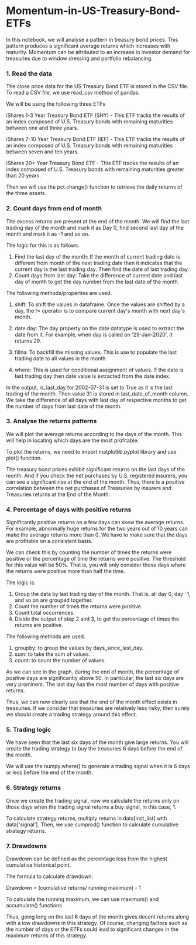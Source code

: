 # Momentum-in-US-Treasury-Bond-ETFs
In this notebook, we will analyse a pattern in treasury bond prices. This pattern produces a significant average returns which increases with maturity. Momentum can be attributed to an increase in investor demand for treasuries due to window dressing and portfolio rebalancing. 


### 1. Read the data
The close price data for the US Treasury Bond ETF is stored in the CSV file. To read a CSV file, we use read_csv method of pandas.

We will be using the following three ETFs

iShares 1-3 Year Treasury Bond ETF (SHY) - This ETF tracks the results of an index composed of U.S. Treasury bonds with remaining maturities between one and three years.

iShares 7-10 Year Treasury Bond ETF (IEF) - This ETF tracks the results of an index composed of U.S. Treasury bonds with remaining maturities between seven and ten years.

iShares 20+ Year Treasury Bond ETF - This ETF tracks the results of an index composed of U.S. Treasury bonds with remaining maturities greater than 20 years.

Then we will use the pct.change() function to retrieve the daily returns of the three assets.

### 2. Count days from end of month

The excess returns are present at the end of the month. We will find the last trading day of the month and mark it as Day 0, find second last day of the month and mark it as -1 and so on.

The logic for this is as follows.

1. Find the last day of the month: If the month of current trading date is different from month of the next trading date then it indicates that the current day is the last trading day. Then find the date of last trading day.
2. Count days from last day: Take the difference of current date and last day of month to get the day number from the last date of the month.

The following methods/properties are used.

1. shift: To shift the values in dataframe. Once the values are shifted by a day, the != operator is to compare current day's month with next day's month.

2. date.day: The day property on the date datatype is used to extract the date from it. For example, when day is called on '29-Jan-2020', it returns 29.

3. fillna: To backfill the missing values. This is use to populate the last trading date to all values in the month.

4. where: This is used for conditional assignment of values. If the date is last trading day then date value is extracted from the date index.

In the output, is_last_day for 2002-07-31 is set to True as it is the last trading of the month. Then value 31 is stored in last_date_of_month column. We take the difference of all days with last day of respective months to get the number of days from last date of the month.

### 3. Analyse the returns patterns
We will plot the average returns according to the days of the month. This will help in locating which days are the most profitable.

To plot the returns, we need to import matplotlib.pyplot library and use plot() function.

The treasury bond prices exhibit significant returns on the last days of the month. And if you check the net purchases by U.S. registered insurers, you can see a significant rise at the end of the month. Thus, there is a positive correlation between the net purchases of Treasuries by insurers and Treasuries returns at the End of the Month.

### 4. Percentage of days with positive returns
Significantly positive returns on a few days can skew the average returns. For example, abnormally huge returns for the two years out of 10 years can make the average returns more than 0. We have to make sure that the days are profitable on a consistent basis.

We can check this by counting the number of times the returns were positive or the percentage of time the returns were positive. The threshold for this value will be 50%. That is, you will only consider those days where the returns were positive more than half the time.

The logic is:

1. Group the data by last trading day of the month. That is, all day 0, day -1, and so on are grouped together.
2. Count the number of times the returns were positive.
3. Count total occurrences.
4. Divide the output of step 2 and 3, to get the percentage of times the returns are positive.

The following methods are used.

1. groupby: to group the values by days_since_last_day.
2. sum: to take the sum of values.
3. count: to count the number of values.

As we can see in the graph, during the end of month, the percentage of positive days are significantly above 50. In particular, the last six days are very prominent. The last day has the most number of days with positive returns.

Thus, we can now clearly see that the end of the month effect exists in treasuries. If we consider that treasuries are relatively less risky, then surely we should create a trading strategy around this effect.

### 5. Trading logic
We have seen that the last six days of the month give large returns. You will create the trading strategy to buy the treasuries 6 days before the end of the month.

We will use the numpy.where() to generate a trading signal when it is 6 days or less before the end of the month.

### 6. Strategy returns
Once we create the trading signal, now we calculate the returns only on those days when the trading signal returns a buy signal, in this case, 1.

To calculate strategy returns, multiply returns in data[inst_list] with data['signal']. Then, we use cumprod() function to calculate cumulative strategy returns.

### 7. Drawdowns
Drawdown can be defined as the percentage loss from the highest cumulative historical point.

The formula to calculate drawdown:

Drawdown = (cumulative returns/ running maximum) - 1

To calculate the running maximum, we can use maximum() and accumulate() functions

Thus, going long on the last 6 days of the month gives decent returns along with a low drawdowns in this strategy. Of course, changing factors such as the number of days or the ETFs could lead to significant changes in the maximum returns of this strategy.
